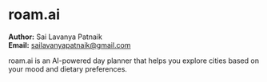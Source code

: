 # roam.ai  
**Author:** Sai Lavanya Patnaik  
**Email:** sailavanyapatnaik@gmail.com

roam.ai is an AI-powered day planner that helps you explore cities based on your mood and dietary preferences.
